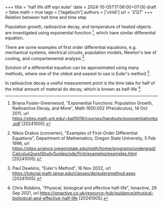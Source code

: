 +++
title = 'half life diff eqn euler'
date = 2024-10-05T17:06:00+07:00
draft = false
math = true
tags = ['tagebuch']
authors = ['viridi']
url = '2127'
+++
Relation between halt time and time step<!--more-->

Population growth, radioactive decay, and temperature of heated objects are investigated using exponential function [^foster-greenwood_2011], which have similar differential equation.

There are some examples of first order differential equations, e.g. mechanical systems, electrical circuits, population models, Newton's law of cooling, and compartemental analysis [^drakos_1966].

Solution of a differential equation can be approximated using many methods, where one of the oldest and easiest to use is Euler's method [^dawkins_2022].

In radioactive decay a useful measurement point is the time take for half of the initial amount of material do decay, which is known as half-life [^robbins_2021].

[^dawkins_2022]: Paul Dawkins, "Euler's Method", 16 Nov 2022, url https://tutorial.math.lamar.edu/classes/de/eulersmethod.aspx [20241005].
[^drakos_1966]: Nikos Drakos (converter), "Examples of First-Order Differential Equations",  Department of Mathematics, Oregon State University, 5 Feb 1996, url https://sites.science.oregonstate.edu/math/home/programs/undergrad/CalculusQuestStudyGuides/ode/first/examples/examples.html [20241005].
[^foster-greenwood_2011]: Briana Foster-Greenwood, "Exponential Functions: Population Growth, Radioactive Decay, and More", Math 1650.002 (Precalculus), 14 Oct 2011, url https://sites.math.unt.edu/~baf0018/courses/handouts/exponentialnotes.pdf [20241005].
[^robbins_2021]: Chris Robbins, "Physical, biological and effective half-life", Ionactive, 29 Sep 2021, url https://ionactive.co.uk/resource-hub/guidance/physical-biological-and-effective-half-life [20241005].
